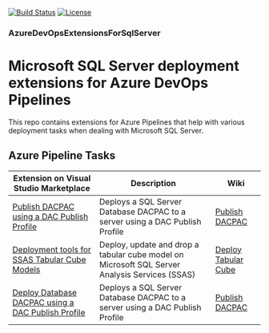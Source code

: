 [![Build Status](https://qatar-re.visualstudio.com/QatarRe.BI/_apis/build/status/Build%20%26%20Deploy%20Database%20and%20Cube?branchName=master)](https://qatar-re.visualstudio.com/QatarRe.BI/_build/latest?definitionId=57&branchName=master)
[![License](https://img.shields.io/github/license/mashape/apistatus.svg)](https://github.com/DrJohnT/AzureDevOpsExtensionsForSqlServer/blob/master/LICENSE)

### AzureDevOpsExtensionsForSqlServer

# Microsoft SQL Server deployment extensions for Azure DevOps Pipelines

This repo contains extensions for Azure Pipelines that help with various deployment tasks when dealing with Microsoft SQL Server.

## Azure Pipeline Tasks

| Extension on Visual Studio Marketplace   | Description                                                             | Wiki |
|---------------|--------------------------------------------------------------------------|----|
| [Publish DACPAC using a DAC Publish Profile](https://marketplace.visualstudio.com/items?itemName=DrJohnExtensions.PublishDacPac) | Deploys a SQL Server Database DACPAC to a server using a DAC Publish Profile | [Publish DACPAC](https://github.com/DrJohnT/AzureDevOpsExtensionsForSqlServer/wiki/Publish-DacPac) |
| [Deployment tools for SSAS Tabular Cube Models](https://marketplace.visualstudio.com/items?itemName=DrJohnExtensions.DeployTabularModel) | Deploy, update and drop a tabular cube model on Microsoft SQL Server Analysis Services (SSAS) | [Deploy Tabular Cube](https://github.com/DrJohnT/AzureDevOpsExtensionsForSqlServer/wiki/Deploy-Tabular-Cube) |
| [Deploy Database DACPAC using a DAC Publish Profile](https://marketplace.visualstudio.com/items?itemName=DrJohnExtensions.DeployDatabase) | Deploys a SQL Server Database DACPAC to a server using a DAC Publish Profile | [Publish DACPAC](https://github.com/DrJohnT/AzureDevOpsExtensionsForSqlServer/wiki/Publish-DacPac) |


